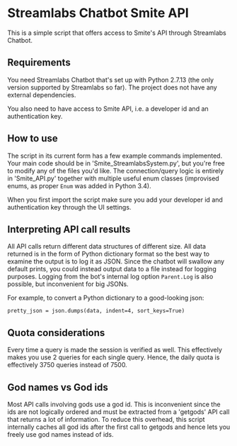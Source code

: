 # Streamlabs Chatbot Smite API
This is a simple script that offers access to Smite's API through Streamlabs Chatbot.

## Requirements
You need Streamlabs Chatbot that's set up with Python 2.7.13 (the only version supported by Streamlabs so far). The project does not have
any external dependencies.

You also need to have access to Smite API, i.e. a developer id and an authentication key.

## How to use
The script in its current form has a few example commands implemented. Your main code should be in 'Smite_StreamlabsSystem.py', but you're
free to modify any of the files you'd like. The connection/query logic is entirely in 'Smite_API.py' together with multiple useful enum classes (improvised enums, as proper `Enum` was added in Python 3.4).

When you first import the script make sure you add your developer id and authentication key through the UI settings.

## Interpreting API call results
All API calls return different data structures of different size. All data returned is in the form of Python dictionary format so the best 
way to examine the output is to log it as JSON. Since the chatbot will swallow any default prints, you could instead output data to a file 
instead for logging purposes. Logging from the bot's internal log option `Parent.Log` is also possible, but inconvenient for big JSONs. 

For example, to convert a Python dictionary to a good-looking json:

`pretty_json = json.dumps(data, indent=4, sort_keys=True)`

## Quota considerations
Every time a query is made the session is verified as well. This effectively makes you use 2 queries for each single query. Hence, the daily
quota is effectively 3750 queries instead of 7500.

## God names vs God ids
Most API calls involving gods use a god id. This is inconvenient since the ids are not logically ordered and must be extracted 
from a 'getgods' API call that returns a lot of information. To reduce this overhead, this script internally caches all god ids
after the first call to getgods and hence lets you freely use god names instead of ids.
